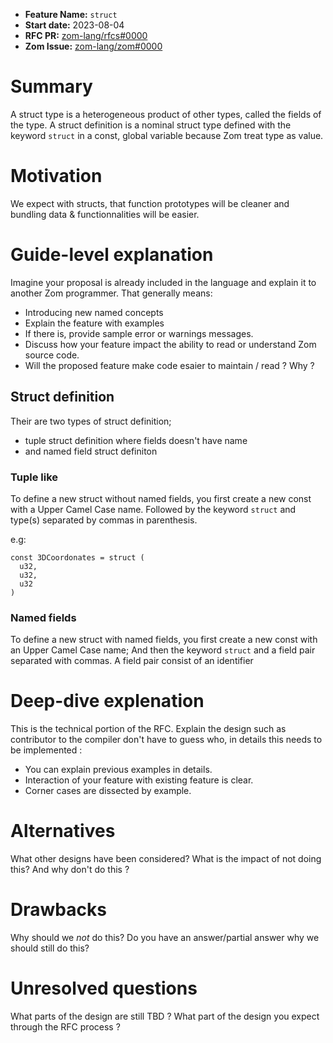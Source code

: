 - **Feature Name:** `struct`
- **Start date:** 2023-08-04
- **RFC PR:** [zom-lang/rfcs#0000](https://github.com/zom-lang/rfcs/pull/0000)
- **Zom Issue:** [zom-lang/zom#0000](https://github.com/zom-lang/zom/issues/0000)

# Summary
[summary]: #summary

A struct type is a heterogeneous product of other types, called the fields of the type.
A struct definition is a nominal struct type defined with the keyword `struct` in a
const, global variable because Zom treat type as value.

# Motivation
[motivation]: #motivation

We expect with structs, that function prototypes will be cleaner and bundling data &
functionnalities will be easier.

# Guide-level explanation
[guide-level-explanation]: #guide-level-explanation

Imagine your proposal is already included in the language and explain it to
another Zom programmer. That generally means:

- Introducing new named concepts
- Explain the feature with examples
- If there is, provide sample error or warnings messages.
- Discuss how your feature impact the ability to read or understand Zom
  source code.
- Will the proposed feature make code esaier to maintain / read ? Why ?

## Struct definition

Their are two types of struct definition;
* tuple struct definition where fields doesn't have name
* and named field struct definiton

### Tuple like

To define a new struct without named fields, you first create a new const with
a Upper Camel Case name. Followed by the keyword `struct` and type(s) separated
by commas in parenthesis.

e.g:
```zom
const 3DCoordonates = struct (
  u32,
  u32,
  u32
)
```

### Named fields

To define a new struct with named fields, you first create a new const with an Upper
Camel Case name; And then the keyword `struct` and a field pair separated with commas.
A field pair consist of an identifier

# Deep-dive explenation
[deep-dive-explenation]: #deep-dive-explenation

This is the technical portion of the RFC. Explain the design such as
contributor to the compiler don't have to guess who, in details this
needs to be implemented :

- You can explain previous examples in details.
- Interaction of your feature with existing feature is clear.
- Corner cases are dissected by example.

# Alternatives
[alternatives]: #alternatives

What other designs have been considered? What is the impact of not doing
this? And why don't do this ?

# Drawbacks
[drawbacks]: #drawbacks

Why should we *not* do this? Do you have an answer/partial answer why
we should still do this?

# Unresolved questions
[unresolved-questions]: #unresolved-questions

What parts of the design are still TBD ?
What part of the design you expect through the RFC process ?